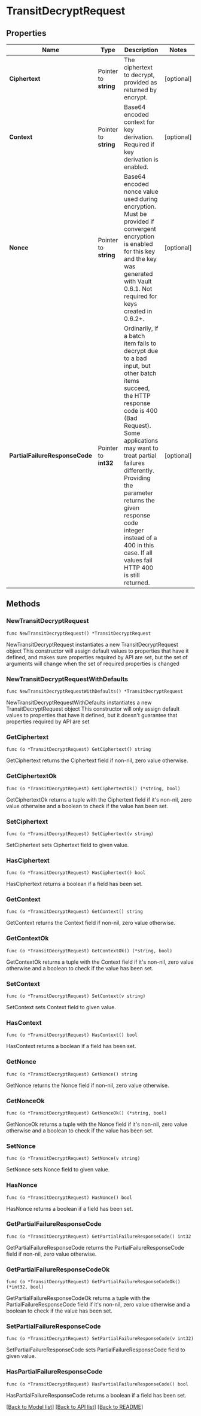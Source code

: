 # TransitDecryptRequest

## Properties

Name | Type | Description | Notes
------------ | ------------- | ------------- | -------------
**Ciphertext** | Pointer to **string** | The ciphertext to decrypt, provided as returned by encrypt. | [optional] 
**Context** | Pointer to **string** | Base64 encoded context for key derivation. Required if key derivation is enabled. | [optional] 
**Nonce** | Pointer to **string** | Base64 encoded nonce value used during encryption. Must be provided if convergent encryption is enabled for this key and the key was generated with Vault 0.6.1. Not required for keys created in 0.6.2+. | [optional] 
**PartialFailureResponseCode** | Pointer to **int32** | Ordinarily, if a batch item fails to decrypt due to a bad input, but other batch items succeed, the HTTP response code is 400 (Bad Request). Some applications may want to treat partial failures differently. Providing the parameter returns the given response code integer instead of a 400 in this case. If all values fail HTTP 400 is still returned. | [optional] 

## Methods

### NewTransitDecryptRequest

`func NewTransitDecryptRequest() *TransitDecryptRequest`

NewTransitDecryptRequest instantiates a new TransitDecryptRequest object
This constructor will assign default values to properties that have it defined,
and makes sure properties required by API are set, but the set of arguments
will change when the set of required properties is changed

### NewTransitDecryptRequestWithDefaults

`func NewTransitDecryptRequestWithDefaults() *TransitDecryptRequest`

NewTransitDecryptRequestWithDefaults instantiates a new TransitDecryptRequest object
This constructor will only assign default values to properties that have it defined,
but it doesn't guarantee that properties required by API are set

### GetCiphertext

`func (o *TransitDecryptRequest) GetCiphertext() string`

GetCiphertext returns the Ciphertext field if non-nil, zero value otherwise.

### GetCiphertextOk

`func (o *TransitDecryptRequest) GetCiphertextOk() (*string, bool)`

GetCiphertextOk returns a tuple with the Ciphertext field if it's non-nil, zero value otherwise
and a boolean to check if the value has been set.

### SetCiphertext

`func (o *TransitDecryptRequest) SetCiphertext(v string)`

SetCiphertext sets Ciphertext field to given value.

### HasCiphertext

`func (o *TransitDecryptRequest) HasCiphertext() bool`

HasCiphertext returns a boolean if a field has been set.

### GetContext

`func (o *TransitDecryptRequest) GetContext() string`

GetContext returns the Context field if non-nil, zero value otherwise.

### GetContextOk

`func (o *TransitDecryptRequest) GetContextOk() (*string, bool)`

GetContextOk returns a tuple with the Context field if it's non-nil, zero value otherwise
and a boolean to check if the value has been set.

### SetContext

`func (o *TransitDecryptRequest) SetContext(v string)`

SetContext sets Context field to given value.

### HasContext

`func (o *TransitDecryptRequest) HasContext() bool`

HasContext returns a boolean if a field has been set.

### GetNonce

`func (o *TransitDecryptRequest) GetNonce() string`

GetNonce returns the Nonce field if non-nil, zero value otherwise.

### GetNonceOk

`func (o *TransitDecryptRequest) GetNonceOk() (*string, bool)`

GetNonceOk returns a tuple with the Nonce field if it's non-nil, zero value otherwise
and a boolean to check if the value has been set.

### SetNonce

`func (o *TransitDecryptRequest) SetNonce(v string)`

SetNonce sets Nonce field to given value.

### HasNonce

`func (o *TransitDecryptRequest) HasNonce() bool`

HasNonce returns a boolean if a field has been set.

### GetPartialFailureResponseCode

`func (o *TransitDecryptRequest) GetPartialFailureResponseCode() int32`

GetPartialFailureResponseCode returns the PartialFailureResponseCode field if non-nil, zero value otherwise.

### GetPartialFailureResponseCodeOk

`func (o *TransitDecryptRequest) GetPartialFailureResponseCodeOk() (*int32, bool)`

GetPartialFailureResponseCodeOk returns a tuple with the PartialFailureResponseCode field if it's non-nil, zero value otherwise
and a boolean to check if the value has been set.

### SetPartialFailureResponseCode

`func (o *TransitDecryptRequest) SetPartialFailureResponseCode(v int32)`

SetPartialFailureResponseCode sets PartialFailureResponseCode field to given value.

### HasPartialFailureResponseCode

`func (o *TransitDecryptRequest) HasPartialFailureResponseCode() bool`

HasPartialFailureResponseCode returns a boolean if a field has been set.


[[Back to Model list]](../README.md#documentation-for-models) [[Back to API list]](../README.md#documentation-for-api-endpoints) [[Back to README]](../README.md)


